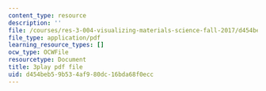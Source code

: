 ```yaml
---
content_type: resource
description: ''
file: /courses/res-3-004-visualizing-materials-science-fall-2017/d454beb59b534af980dc16bda68f0ecc_EmeWBxXlzKA.pdf
file_type: application/pdf
learning_resource_types: []
ocw_type: OCWFile
resourcetype: Document
title: 3play pdf file
uid: d454beb5-9b53-4af9-80dc-16bda68f0ecc
---
```

